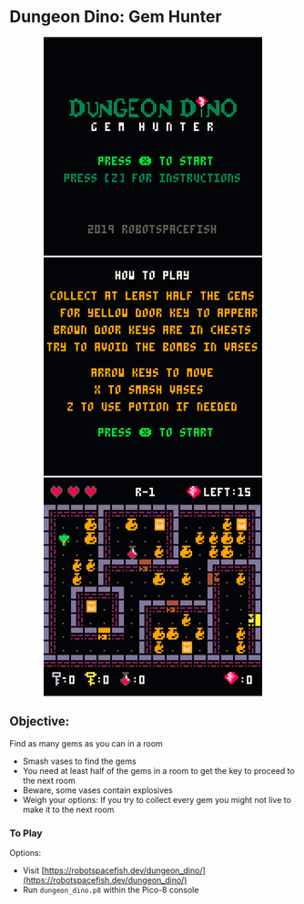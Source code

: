 # Dungeon Dino: Gem Hunter

<center>
	<img src="https://github.com/robotspacefish/dungeon_dino/blob/master/dungeon_dino_000.png?raw=true" alt="title screen">
	<img src="https://github.com/robotspacefish/dungeon_dino/blob/master/dungeon_dino_002.png?raw=true" alt="gameplay instructions">
	<img src="https://github.com/robotspacefish/dungeon_dino/blob/master/dungeon_dino_001.png?raw=true" alt="gameplay screenshot">
</center>

## Objective:
Find as many gems as you can in a room

* Smash vases to find the gems
* You need at least half of the gems in a room to get the key to proceed to the next room
* Beware, some vases contain explosives
* Weigh your options: If you try to collect every gem you might not live to make it to the next room

### To Play
Options:

* Visit [https://robotspacefish.dev/dungeon_dino/](https://robotspacefish.dev/dungeon_dino/)
* Run `dungeon_dino.p8` within the Pico-8 console
